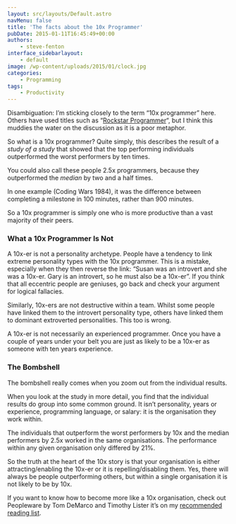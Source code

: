 ```yaml
---
layout: src/layouts/Default.astro
navMenu: false
title: 'The facts about the 10x Programmer'
pubDate: 2015-01-11T16:45:49+00:00
authors:
    - steve-fenton
interface_sidebarlayout:
    - default
image: /wp-content/uploads/2015/01/clock.jpg
categories:
    - Programming
tags:
    - Productivity
---
```


Disambiguation: I’m sticking closely to the term “10x programmer” here. Others have used titles such as “[Rockstar Programmer](/2015/08/the-rockstar-programmer-stereotype/)“, but I think this muddies the water on the discussion as it is a poor metaphor.

So what is a 10x programmer? Quite simply, this describes the result of a *study of a study* that showed that the top performing individuals outperformed the worst performers by ten times.

You could also call these people 2.5x programmers, because they outperformed the *median* by two and a half times.

In one example (Coding Wars 1984), it was the difference between completing a milestone in 100 minutes, rather than 900 minutes.

So a 10x programmer is simply one who is more productive than a vast majority of their peers.

### What a 10x Programmer Is Not

A 10x-er is not a personality archetype. People have a tendency to link extreme personality types with the 10x programmer. This is a mistake, especially when they then reverse the link: “Susan was an introvert and she was a 10x-er. Gary is an introvert, so he must also be a 10x-er”. If you think that all eccentric people are geniuses, go back and check your argument for logical fallacies.

Similarly, 10x-ers are not destructive within a team. Whilst some people have linked them to the introvert personality type, others have linked them to dominant extroverted personalities. This too is wrong.

A 10x-er is not necessarily an experienced programmer. Once you have a couple of years under your belt you are just as likely to be a 10x-er as someone with ten years experience.

### The Bombshell

The bombshell really comes when you zoom out from the individual results.

When you look at the study in more detail, you find that the individual results do group into some common ground. It isn’t personality, years or experience, programming language, or salary: it is the organisation they work within.

The individuals that outperform the worst performers by 10x and the median performers by 2.5x worked in the same organisations. The performance within any given organisation only differed by 21%.

So the truth at the heart of the 10x story is that your organisation is either attracting/enabling the 10x-er or it is repelling/disabling them. Yes, there will always be people outperforming others, but within a single organisation it is not likely to be by 10x.

If you want to know how to become more like a 10x organisation, check out Peopleware by Tom DeMarco and Timothy Lister it’s on my [recommended reading list](/about-me/recommended-reading/).